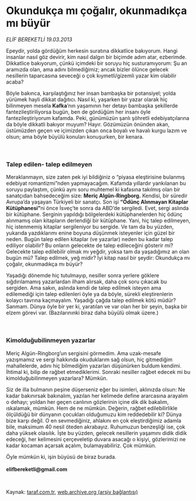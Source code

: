 # Okundukça mı çoğalır, okunmadıkça mı büyür

*ELİF BEREKETLİ 19.03.2013*

<div class="yazi"><p>Epeydir, yolda gördüğüm herkesin suratına dikkatlice bakıyorum. Hangi insanlar nasıl göz devirir, kim nasıl dalgın bir biçimde adım atar, ezberimde. Dikkatlice bakıyorum, çünkü içimdeki bir soruyu hiç susturamıyorum: Şu an aramızda olan, ama adını bilmediğimiz; ancak bizler ölünce gelecek nesillerin taparcasına seveceği o çok kıymetli/gizemli yazar kim olabilir acaba? </p>
<p>Böyle bakınca, karşılaştığınız her insan bambaşka bir potansiyel; yolda yürümek hayli dikkat dağıtıcı. Nasıl ki, yaşarken bir yazar olarak hiç bilinmeyen mesela <b>Kafka</b>’nın yaşamının her detayı bambaşka şekillerde fantezileştiriliyorsa bugün, ben de gördüğüm her insanı öyle fantezileştiriyorum kafamda. Peki, günümüzün şanlı şöhretli edebiyatçılarına da böyle dikkatli bakıyor muyum? Hayır. Gözümüzün önünden akan, üstümüzden geçen ve içimizden çıkan onca boyalı ve havalı kurgu lazım ve olsun; ama böyle büyülü konuları konuşurken, bir kenara.<br/><br/><br/></p>
<h3>Talep edilen- talep edilmeyen</h3>
<p>Meraklanmayın, size zaten pek iyi bildiğiniz o “piyasa eleştirisine bulanmış edebiyat romantizmi”nden yapmayacağım. Kafamda yıllardır yankılanan bu soruyu paylaştım, çünkü aynı soru muhtemel ki kafasına takılmış olan bir sanatçıdan bahsedeceğim size: <b>Meriç Algün-Ringborg.</b> Kendisi, bir süredir Avrupa’da yaşayan Türkiyeli bir sanatçı. Son işi <b>“Ödünç Alınmayan Kitaplar Kütüphanesi”</b>ni önce İsveç’te sonra da ABD’de sergiledi. Evet, sergi aslında bir kütüphane. Serginin yapıldığı bölgelerdeki kütüphanelerden hiç ödünç alınmamış olan kitapların derlendiği bir kütüphane. Yani, hiç talep edilmeyen, hiç istenmemiş kitaplar sergileniyor bu sergide. Ve tam da bu yüzden, yukarıda yazdıklarımı enine boyuna düşünmek isteyenler için güzel bir neden. Bugün talep edilen kitaplar (ve yazarlar) neden bu kadar talep ediliyor olabilir? Bu onların gelecekte de talep edileceğini gösterir mi? Gelecekte talep edilebilir olmak mı yeğdir, yoksa tam da yaşadığımız an olan bugün mü? Talep edilmek, yeğ midir? İyi kitap nasıl bir şeydir: Okundukça mı çoğalır, okunmadıkça mı büyür? </p>
<p>Yaşadığı dönemde hiç tutulmayıp, nesiller sonra yerlere göklere sığdırılamamış yazarlardan ilham alırsak, daha çok soru çıkacak bu sergiden. Ama sakın, aslında kendi de talep edilmek isteyen ama edilemediği için talep edilenleri öyle ya da böyle, sürekli eleştirenlerin kolaycı tavrına kaçmayalım. Yaşadığı çağda talep edilmek kötü müdür? Sanmam. Dünya öyle bir yer ki, yaratılan ve var olan her bir şeyin, başka bir elzem görevi var. (Bazılarınınki biraz daha büyülü olmak üzere.)<br/><br/><br/></p>
<h3>Kimolduğubilinmeyen yazarlar</h3>
<p>Meriç Algün-Ringborg’un sergisini görmedim. Ama uzak-mesafe yazışmamız ve sergi hakkında okuduklarım sağ olsun, hiç gitmediğim mahallelerde, adını hiç bilmediğim yazarları düşünürken buldum kendimi. İhtimal ki, bilip de rağbet etmediklerimi. Sonraki nesiller rağbet edecek mi bu kimolduğubilinmeyen yazarlara? Mümkün.</p>
<p>Siz de illa bulmanın peşine düşerseniz eğer bu isimleri, aklınızda olsun: Ne kadar bakınırsak bakınalım, yazılan her kelimede define ararcasına arayalım o dehayı; yoldan her geçen canlının gözlerinin içine dik dik bakalım, ıskalamak, mümkün. Hem de ne mümkün. Değerin, rağbet edilebilirlikle ölçüldüğü bir dünyanın çocukları olduğumuzu kim reddedebilir ki? Dünya bize karşı değil. O en sevmediğiniz, ahlakını en çok eleştirdiğimiz adamla bile, maksimum 40 nesil öteden akrabayız. Ruhumuzun benzeşliği ise, çok daha yüksek olasılık. İşte bu yüzden, gelecek nesillerin yaşamını didik didik edeceği, her kelimesini çerçeveletip duvara asacağı o kişiyi, gözlerimizi ne kadar kocaman açarsak açalım, bulamayabiliriz. Çok mümkün. </p>
<p>Öyle mümkün ki, işin büyüsü de biraz burada.<br/><br/><b>elifbereketli@gmail.com</b></p>
<p> </p>
</div>

Kaynak: [taraf.com.tr](http://www.taraf.com.tr/elif-bereketli/makale-okundukca-mi-cogalir-okunmadikca-mi-buyur.htm), [web.archive.org (arşiv bağlantısı)](http://web.archive.org/web/20131107141245/http://www.taraf.com.tr/elif-bereketli/makale-okundukca-mi-cogalir-okunmadikca-mi-buyur.htm)
